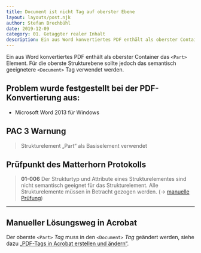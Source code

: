 ```yaml
---
title: Document ist nicht Tag auf oberster Ebene
layout: layouts/post.njk
author: Stefan Brechbühl
date: 2019-12-09
category: 01. Getaggter realer Inhalt
description: Ein aus Word konvertiertes PDF enthält als oberster Container das <Part> Element. Für die oberste Strukturebene sollte jedoch das semantisch geeignetere <Document> Tag verwendet werden.
---
```


Ein aus Word konvertiertes PDF enthält als oberster Container das `<Part>` Element. Für die oberste Strukturebene sollte jedoch das semantisch geeignetere `<Document>` Tag verwendet werden.

## Problem wurde festgestellt bei der PDF-Konvertierung aus:

- Microsoft Word 2013 für Windows

## PAC 3 Warnung

> Strukturelement „Part“ als Basiselement verwendet

## Prüfpunkt des Matterhorn Protokolls

> **01-006** Der Strukturtyp und Attribute eines Strukturelementes sind nicht semantisch geeignet für das Strukturelement. Alle Strukturelemente müssen in Betracht gezogen werden. (→ [manuelle Prüfung](/de/glossary/#manuelle-prüfung))

---

## Manueller Lösungsweg in Acrobat

Der oberste `<Part>` _Tag_ muss in den `<Document>` _Tag_ geändert werden, siehe dazu [„PDF-Tags in Acrobat erstellen und ändern“](/de/basics/acrobat/create-and-modify-pdf-tags-in-acrobat/).
